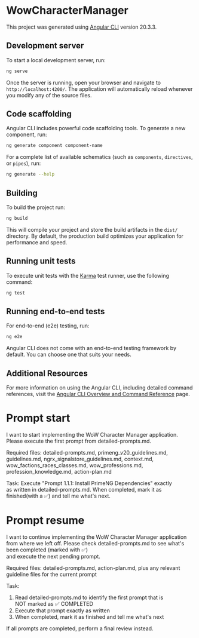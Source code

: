 # WowCharacterManager

This project was generated using [Angular CLI](https://github.com/angular/angular-cli) version 20.3.3.

## Development server

To start a local development server, run:

```bash
ng serve
```

Once the server is running, open your browser and navigate to `http://localhost:4200/`. The application will automatically reload whenever you modify any of the source files.

## Code scaffolding

Angular CLI includes powerful code scaffolding tools. To generate a new component, run:

```bash
ng generate component component-name
```

For a complete list of available schematics (such as `components`, `directives`, or `pipes`), run:

```bash
ng generate --help
```

## Building

To build the project run:

```bash
ng build
```

This will compile your project and store the build artifacts in the `dist/` directory. By default, the production build optimizes your application for performance and speed.

## Running unit tests

To execute unit tests with the [Karma](https://karma-runner.github.io) test runner, use the following command:

```bash
ng test
```

## Running end-to-end tests

For end-to-end (e2e) testing, run:

```bash
ng e2e
```

Angular CLI does not come with an end-to-end testing framework by default. You can choose one that suits your needs.

## Additional Resources

For more information on using the Angular CLI, including detailed command references, visit the [Angular CLI Overview and Command Reference](https://angular.dev/tools/cli) page.




# Prompt start 

I want to start implementing the WoW Character Manager application.    
Please execute the first prompt from detailed-prompts.md.

Required files: detailed-prompts.md, primeng_v20_guidelines.md,        
guidelines.md, ngrx_signalstore_guidelines.md, context.md,
wow_factions_races_classes.md, wow_professions.md,
profession_knowledge.md, action-plan.md

Task: Execute "Prompt 1.1.1: Install PrimeNG Dependencies" exactly     
as written in detailed-prompts.md. When completed, mark it as
finished(with a ✅) and tell me what's next.


# Prompt resume

I want to continue implementing the WoW Character Manager
application from where we left off. Please check
detailed-prompts.md to see what's been completed (marked with ✅)      
and execute the next pending prompt.

Required files: detailed-prompts.md, action-plan.md, plus any
relevant guideline files for the current prompt

Task:
1. Read detailed-prompts.md to identify the first prompt that is       
   NOT marked as ✅ COMPLETED
2. Execute that prompt exactly as written
3. When completed, mark it as finished and tell me what's next

If all prompts are completed, perform a final review instead.

